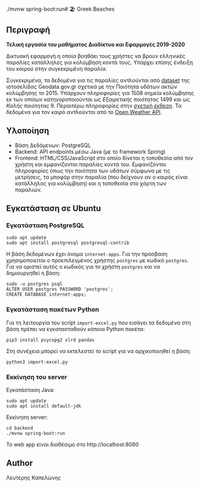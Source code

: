 ./mvnw spring-boot:run# 🏖️ Greek Beaches 

## Περιγραφή

**Τελική εργασία του μαθήματος Διαδίκτυο και Εφαρμογές 2019-2020**

Δικτυακή εφαρμογή η οποία βοηθάει τους χρήστες να βρουν ελληνικές παραλίες κατάλληλες για κολύμβηση κοντά τους.
Υπάρχει επίσης ένδειξη του καιρού στην συγκεκριμένη παραλία.

Συγκεκριμένα, τα δεδομένα για τις παραλίες αντλούνται από [dataset](https://geodata.gov.gr/en/dataset/poioteta-udaton-akton-kolumbeses-2015) της ιστοσελίδας Geodata.gov.gr σχετικά με την Ποιότητα υδάτων ακτών κολύμβησης το 2015.
Υπάρχουν πληροφορίες για 1508 σημεία κολύμβησης εκ των οποίων κατηγοροποιούνται ως *Εξαιρετικής ποιότητας* 1499 και ως *Καλής ποιότητας* 9. Περαιτέρω πληροφορίες στην [σχετική έκθεση](http://geodata.gov.gr/dataset/fe02780f-8f02-4ffb-ba08-1f6c8532227c/resource/576b8633-6893-4bd0-bac4-b2889a42a371/download/report2015el.pdf).
Τα δεδομένα για τον καιρό αντλούνται από το [Open Weather API](https://openweathermap.org/api).

## Υλοποίηση

- Βάση Δεδόμενων: PostgreSQL
- Backend: API endpoints μέσω Java (με το framework Spring)
- Frontend: HTML/CSS/JavaScript στο οποίο δίνεται η τοποθεσία από τον χρήστη και εμφανίζονται παραλίες κοντά του. Εμφανίζονται πληροφορίες όπως την ποιότητα των υδάτων σύμφωνα με τις μετρήσεις, τα μποφόρ στην παραλία (που δείχνουν αν ο καιρός είναι κατάλληλος για κολύμβηση) και η τοποθεσία στο χάρτη των παραλιών.

## Εγκατάσταση σε Ubuntu

### Εγκατάσταση PostgreSQL

```
sudo apt update
sudo apt install postgresql postgresql-contrib
```
Η βάση δεδομένων έχει όνομα `internet-apps`.
Για την πρόσβαση χρησιμοποιείται ο προεπιλεγμένος χρήστης `postgres` με κωδικό `postgres`.
Για να οριστεί αυτός ο κωδικός για το χρήστη `postgres` και να δημιουργηθεί η βάση:

```
sudo -u postgres psql
ALTER USER postgres PASSWORD 'postgres';
CREATE DATABASE internet-apps;
```

### Εγκατάσταση πακέτων Python

Για τη λειτουργία του script `import-excel.py` που εισάγει τα δεδομένα στη βάση πρέπει να εγκατασταθούν κάποια Python πακέτα:

```
pip3 install psycopg2 xlrd pandas
```

Στη συνέχεια μπορεί να εκτελεστεί το script για να αρχικοποιηθεί η βάση:

```
python3 import-excel.py
```

### Εκκίνηση του server

Εγκατάσταση Java:

```
sudo apt update
sudo apt install default-jdk

```
Εκκίνηση server:
```
cd backend
./mvnw spring-boot:run
```

Το web app είναι διαθέσιμο στο http://localhost:8080

## Author
Λευτέρης Καπελώνης
